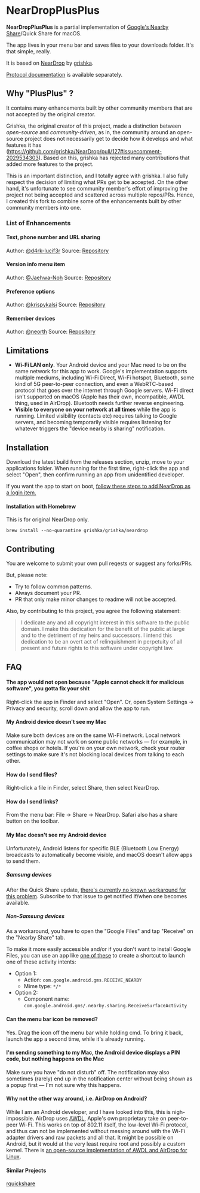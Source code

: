 # NearDropPlusPlus
**NearDropPlusPlus** is a partial implementation of [Google's Nearby Share](https://blog.google/products/android/nearby-share/)/Quick Share for macOS.

The app lives in your menu bar and saves files to your downloads folder. It's that simple, really.

It is based on [NearDrop](https://github.com/grishka/NearDrop) by [grishka](https://github.com/grishka).

[Protocol documentation](/PROTOCOL.md) is available separately.

## Why "PlusPlus" ?
It contains many enhancements built by other community members that are not accepted by the original creator.

Grishka, the original creator of this project, made a distinction between *open-source* and *community-driven*, as in, the community around an open-source project does not necessarily get to decide how it develops and what features it has (https://github.com/grishka/NearDrop/pull/127#issuecomment-2029534303). Based on this, grishka has rejected many contributions that added more features to the project.

This is an important distinction, and I totally agree with grishka. I also fully respect the decision of limiting what PRs get to be accepted. On the other hand, it's unfortunate to see community member's effort of improving the project not being accepted and scattered across multiple repos/PRs. Hence, I created this fork to combine some of the enhancements built by other community members into one.

### List of Enhancements

#### Text, phone number and URL sharing

Author: [@d4rk-lucif3r](https://github.com/d4rk-lucif3r)
Source: [Repository](https://github.com/d4rk-lucif3r/NearDrop)

#### Version info menu item

Author: [@Jaehwa-Noh](https://github.com/Jaehwa-Noh)
Source: [Repository](https://github.com/Jaehwa-Noh/NearDrop)

#### Preference options 

Author: [@krispykalsi](https://github.com/krispykalsi)
Source: [Repository](https://github.com/krispykalsi/NearDrop/tree/text-and-links)

#### Remember devices

Author: [@neorth](https://github.com/neorth)
Source: [Repository](https://github.com/neorth/NearDrop/tree/remember-devices)

## Limitations

* **Wi-Fi LAN only**. Your Android device and your Mac need to be on the same network for this app to work. Google's implementation supports multiple mediums, including Wi-Fi Direct, Wi-Fi hotspot, Bluetooth, some kind of 5G peer-to-peer connection, and even a WebRTC-based protocol that goes over the internet through Google servers. Wi-Fi direct isn't supported on macOS (Apple has their own, incompatible, AWDL thing, used in AirDrop). Bluetooth needs further reverse engineering.
* **Visible to everyone on your network at all times** while the app is running. Limited visibility (contacts etc) requires talking to Google servers, and becoming temporarily visible requires listening for whatever triggers the "device nearby is sharing" notification.

## Installation

Download the latest build from the releases section, unzip, move to your applications folder. When running for the first time, right-click the app and select "Open", then confirm running an app from unidentified developer.

If you want the app to start on boot, [follow these steps to add NearDrop as a login item.](https://support.apple.com/guide/mac-help/open-items-automatically-when-you-log-in-mh15189/mac)

#### Installation with Homebrew

This is for original NearDrop only.

```
brew install --no-quarantine grishka/grishka/neardrop
```

## Contributing

You are welcome to submit your own pull reqests or suggest any forks/PRs.

But, please note:

* Try to follow common patterns.
* Always document your PR.
* PR that only make minor changes to readme will not be accepted.

Also, by contributing to this project, you agree the following statement:
> I dedicate any and all copyright interest in this software to the public domain. I make this dedication for the benefit of the public at large and to the detriment of my heirs and successors. I intend this dedication to be an overt act of relinquishment in perpetuity of all present and future rights to this software under copyright law.


## FAQ

#### The app would not open because "Apple cannot check it for malicious software", you gotta fix your shit

Right-click the app in Finder and select "Open". Or, open System Settings -> Privacy and security, scroll down and allow the app to run.

#### My Android device doesn't see my Mac

Make sure both devices are on the same Wi-Fi network. Local network communication may not work on some public networks — for example, in coffee shops or hotels. If you're on your own network, check your router settings to make sure it's not blocking local devices from talking to each other.

#### How do I send files?

Right-click a file in Finder, select Share, then select NearDrop.

#### How do I send links?

From the menu bar: File -> Share -> NearDrop. Safari also has a share button on the toolbar.

#### My Mac doesn't see my Android device

Unfortunately, Android listens for specific BLE (Bluetooth Low Energy) broadcasts to automatically become visible, and macOS doesn't allow apps to send them.

##### Samsung devices

After the Quick Share update, [there's currently no known workaround for this problem](https://github.com/grishka/NearDrop/issues/152). Subscribe to that issue to get notified if/when one becomes available.

##### Non-Samsung devices

As a workaround, you have to open the "Google Files" and tap "Receive" on the "Nearby Share" tab.

To make it more easily accessible and/or if you don't want to install Google Files, you can use an app like [one of these](https://forum.xda-developers.com/t/how-to-manually-create-a-homescreen-shortcut-to-a-known-unique-android-activity.4336833/) to create a shortcut to launch one of these activity intents:

- Option 1:
  - Action: `com.google.android.gms.RECEIVE_NEARBY`
  - Mime type: `*/*`
- Option 2:
  - Component name: `com.google.android.gms/.nearby.sharing.ReceiveSurfaceActivity`

#### Can the menu bar icon be removed?

Yes. Drag the icon off the menu bar while holding cmd. To bring it back, launch the app a second time, while it's already running.

#### I'm sending something to my Mac, the Android device displays a PIN code, but nothing happens on the Mac

Make sure you have "do not disturb" off. The notification may also sometimes (rarely) end up in the notification center without being shown as a popup first — I'm not sure why this happens.

#### Why not the other way around, i.e. AirDrop on Android?

While I am an Android developer, and I have looked into this, this is nigh-impossible. AirDrop uses [AWDL](https://stackoverflow.com/questions/19587701/what-is-awdl-apple-wireless-direct-link-and-how-does-it-work), Apple's own proprietary take on peer-to-peer Wi-Fi. This works on top of 802.11 itself, the low-level Wi-Fi protocol, and thus can not be implemented without messing around with the Wi-Fi adapter drivers and raw packets and all that. It might be possible on Android, but it would at the very least require root and possibly a custom kernel. There is [an open-source implementation of AWDL and AirDrop for Linux](https://owlink.org/code/).

#### Similar Projects
[rquickshare](https://github.com/Martichou/rquickshare)
